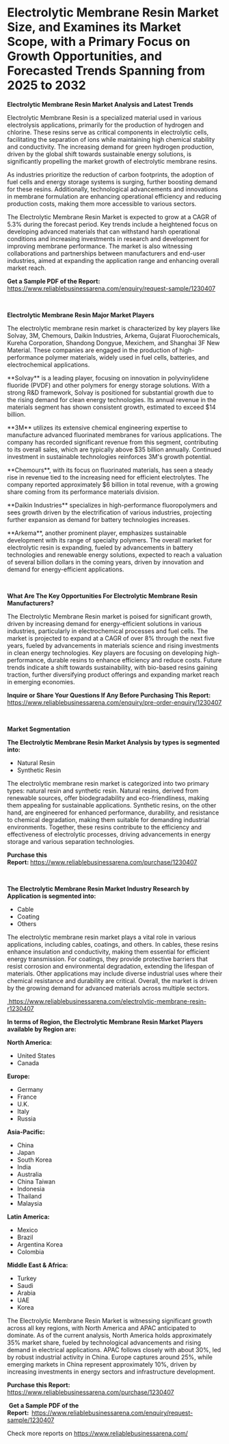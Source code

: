 <p><h1>Electrolytic Membrane Resin Market Size, and Examines its Market Scope, with a Primary Focus on Growth Opportunities, and Forecasted Trends Spanning from 2025 to 2032</h1></p><p><strong>Electrolytic Membrane Resin Market Analysis and Latest Trends</strong></p>
<p><p>Electrolytic Membrane Resin is a specialized material used in various electrolysis applications, primarily for the production of hydrogen and chlorine. These resins serve as critical components in electrolytic cells, facilitating the separation of ions while maintaining high chemical stability and conductivity. The increasing demand for green hydrogen production, driven by the global shift towards sustainable energy solutions, is significantly propelling the market growth of electrolytic membrane resins.</p><p>As industries prioritize the reduction of carbon footprints, the adoption of fuel cells and energy storage systems is surging, further boosting demand for these resins. Additionally, technological advancements and innovations in membrane formulation are enhancing operational efficiency and reducing production costs, making them more accessible to various sectors.</p><p>The Electrolytic Membrane Resin Market is expected to grow at a CAGR of 5.3% during the forecast period. Key trends include a heightened focus on developing advanced materials that can withstand harsh operational conditions and increasing investments in research and development for improving membrane performance. The market is also witnessing collaborations and partnerships between manufacturers and end-user industries, aimed at expanding the application range and enhancing overall market reach.</p></p>
<p><strong>Get a Sample PDF of the Report:&nbsp;</strong> <a href="https://www.reliablebusinessarena.com/enquiry/request-sample/1230407?utm_campaign=3181&utm_medium=2&utm_source=Github&utm_content=ia&utm_term=03042025&utm_id=electrolytic-membrane-resin">https://www.reliablebusinessarena.com/enquiry/request-sample/1230407</a></p>
<p>&nbsp;</p>
<p><strong>Electrolytic Membrane Resin Major Market Players</strong></p>
<p><p>The electrolytic membrane resin market is characterized by key players like Solvay, 3M, Chemours, Daikin Industries, Arkema, Gujarat Fluorochemicals, Kureha Corporation, Shandong Dongyue, Mexichem, and Shanghai 3F New Material. These companies are engaged in the production of high-performance polymer materials, widely used in fuel cells, batteries, and electrochemical applications.</p><p>**Solvay** is a leading player, focusing on innovation in polyvinylidene fluoride (PVDF) and other polymers for energy storage solutions. With a strong R&D framework, Solvay is positioned for substantial growth due to the rising demand for clean energy technologies. Its annual revenue in the materials segment has shown consistent growth, estimated to exceed $14 billion.</p><p>**3M** utilizes its extensive chemical engineering expertise to manufacture advanced fluorinated membranes for various applications. The company has recorded significant revenue from this segment, contributing to its overall sales, which are typically above $35 billion annually. Continued investment in sustainable technologies reinforces 3M's growth potential.</p><p>**Chemours**, with its focus on fluorinated materials, has seen a steady rise in revenue tied to the increasing need for efficient electrolytes. The company reported approximately $6 billion in total revenue, with a growing share coming from its performance materials division.</p><p>**Daikin Industries** specializes in high-performance fluoropolymers and sees growth driven by the electrification of various industries, projecting further expansion as demand for battery technologies increases.</p><p>**Arkema**, another prominent player, emphasizes sustainable development with its range of specialty polymers. The overall market for electrolytic resin is expanding, fueled by advancements in battery technologies and renewable energy solutions, expected to reach a valuation of several billion dollars in the coming years, driven by innovation and demand for energy-efficient applications.</p></p>
<p>&nbsp;</p>
<p><strong>What Are The Key Opportunities For Electrolytic Membrane Resin Manufacturers?</strong></p>
<p><p>The Electrolytic Membrane Resin market is poised for significant growth, driven by increasing demand for energy-efficient solutions in various industries, particularly in electrochemical processes and fuel cells. The market is projected to expand at a CAGR of over 8% through the next five years, fueled by advancements in materials science and rising investments in clean energy technologies. Key players are focusing on developing high-performance, durable resins to enhance efficiency and reduce costs. Future trends indicate a shift towards sustainability, with bio-based resins gaining traction, further diversifying product offerings and expanding market reach in emerging economies.</p></p>
<p><strong>Inquire or Share Your Questions If Any Before Purchasing This Report:</strong> <a href="https://www.reliablebusinessarena.com/enquiry/pre-order-enquiry/1230407?utm_campaign=3181&utm_medium=2&utm_source=Github&utm_content=ia&utm_term=03042025&utm_id=electrolytic-membrane-resin">https://www.reliablebusinessarena.com/enquiry/pre-order-enquiry/1230407</a></p>
<p>&nbsp;</p>
<p><strong>Market Segmentation</strong></p>
<p><strong>The Electrolytic Membrane Resin Market Analysis by types is segmented into:</strong></p>
<p><ul><li>Natural Resin</li><li>Synthetic Resin</li></ul></p>
<p><p>The electrolytic membrane resin market is categorized into two primary types: natural resin and synthetic resin. Natural resins, derived from renewable sources, offer biodegradability and eco-friendliness, making them appealing for sustainable applications. Synthetic resins, on the other hand, are engineered for enhanced performance, durability, and resistance to chemical degradation, making them suitable for demanding industrial environments. Together, these resins contribute to the efficiency and effectiveness of electrolytic processes, driving advancements in energy storage and various separation technologies.</p></p>
<p><strong>Purchase this Report:&nbsp;</strong><a href="https://www.reliablebusinessarena.com/purchase/1230407?utm_campaign=3181&utm_medium=2&utm_source=Github&utm_content=ia&utm_term=03042025&utm_id=electrolytic-membrane-resin">https://www.reliablebusinessarena.com/purchase/1230407</a></p>
<p>&nbsp;</p>
<p><strong>The Electrolytic Membrane Resin Market Industry Research by Application is segmented into:</strong></p>
<p><ul><li>Cable</li><li>Coating</li><li>Others</li></ul></p>
<p><p>The electrolytic membrane resin market plays a vital role in various applications, including cables, coatings, and others. In cables, these resins enhance insulation and conductivity, making them essential for efficient energy transmission. For coatings, they provide protective barriers that resist corrosion and environmental degradation, extending the lifespan of materials. Other applications may include diverse industrial uses where their chemical resistance and durability are critical. Overall, the market is driven by the growing demand for advanced materials across multiple sectors.</p></p>
<p><a href="https://www.reliablebusinessarena.com/electrolytic-membrane-resin-r1230407?utm_campaign=3181&utm_medium=2&utm_source=Github&utm_content=ia&utm_term=03042025&utm_id=electrolytic-membrane-resin">&nbsp;https://www.reliablebusinessarena.com/electrolytic-membrane-resin-r1230407</a></p>
<p><strong>In terms of Region, the Electrolytic Membrane Resin Market Players available by Region are:</strong></p>
<p>
    <p> <strong> North America: </strong>
        <ul>
            <li>United States</li>
            <li>Canada</li>
        </ul>
        </p> 
    <p> <strong> Europe: </strong>
        <ul>
            <li>Germany</li>
            <li>France</li>
            <li>U.K.</li>
            <li>Italy</li>
            <li>Russia</li>
        </ul>
        </p> 
    <p> <strong> Asia-Pacific: </strong>
        <ul>
            <li>China</li>
            <li>Japan</li>
            <li>South Korea</li>
            <li>India</li>
            <li>Australia</li>
            <li>China Taiwan</li>
            <li>Indonesia</li>
            <li>Thailand</li>
            <li>Malaysia</li>
        </ul>
        </p> 
    <p> <strong> Latin America: </strong>
        <ul>
            <li>Mexico</li>
            <li>Brazil</li>
            <li>Argentina Korea</li>
            <li>Colombia</li>
        </ul>
        </p> 
    <p> <strong> Middle East & Africa: </strong>
        <ul>
            <li>Turkey</li>
            <li>Saudi</li>
            <li>Arabia</li>
            <li>UAE</li>
            <li>Korea</li>
        </ul>
    </p>
    </p>
<p><p>The Electrolytic Membrane Resin Market is witnessing significant growth across all key regions, with North America and APAC anticipated to dominate. As of the current analysis, North America holds approximately 35% market share, fueled by technological advancements and rising demand in electrical applications. APAC follows closely with about 30%, led by robust industrial activity in China. Europe captures around 25%, while emerging markets in China represent approximately 10%, driven by increasing investments in energy sectors and infrastructure development.</p></p>
<p><strong>Purchase this Report: </strong><a href="https://www.reliablebusinessarena.com/purchase/1230407?utm_campaign=3181&utm_medium=2&utm_source=Github&utm_content=ia&utm_term=03042025&utm_id=electrolytic-membrane-resin">https://www.reliablebusinessarena.com/purchase/1230407</a></p>
<p>&nbsp;<strong>Get a Sample PDF of the Report:&nbsp;&nbsp;</strong><a href="https://www.reliablebusinessarena.com/enquiry/request-sample/1230407?utm_campaign=3181&utm_medium=2&utm_source=Github&utm_content=ia&utm_term=03042025&utm_id=electrolytic-membrane-resin">https://www.reliablebusinessarena.com/enquiry/request-sample/1230407</a></p>
<p><strong></strong></p>
<p>Check more reports on <a href="https://www.reliablebusinessarena.com/?utm_campaign=3181&utm_medium=2&utm_source=Github&utm_content=ia&utm_term=03042025&utm_id=electrolytic-membrane-resin">https://www.reliablebusinessarena.com/</a></p>